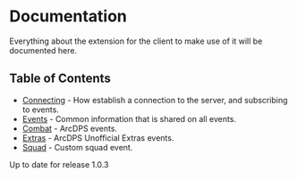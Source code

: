 # Documentation

Everything about the extension for the client to make use of it will be documented here.

## Table of Contents

- [Connecting](Connecting.md) - How establish a connection to the server, and subscribing to events.
- [Events](Events.md) - Common information that is shared on all events.
- [Combat](Combat.md) - ArcDPS events.
- [Extras](Extras.md) - ArcDPS Unofficial Extras events.
- [Squad](Squad.md) - Custom squad event.

Up to date for release 1.0.3
